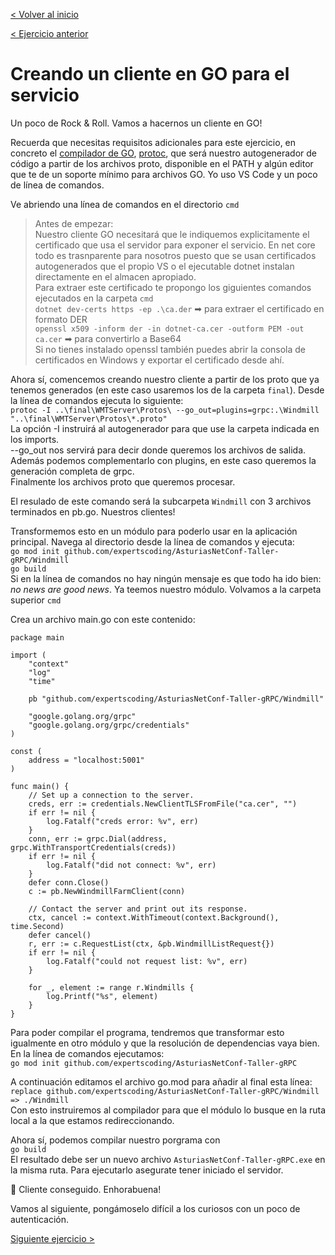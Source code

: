 [< Volver al inicio](../README.md#exercises)

[< Ejercicio anterior](03-creando-cliente-dotnet-grpc.md)

# Creando un cliente en GO para el servicio

Un poco de Rock & Roll. Vamos a hacernos un cliente en GO!

Recuerda que necesitas requisitos adicionales para este ejercicio, en concreto el [compilador de GO](https://golang.org/dl/), [protoc](https://github.com/protocolbuffers/protobuf/releases), que será nuestro autogenerador de código a partir de los archivos proto, disponible en el PATH y algún editor que te de un soporte mínimo para archivos GO. Yo uso VS Code y un poco de línea de comandos.

Ve abriendo una línea de comandos en el directorio `cmd`

>Antes de empezar:  
Nuestro cliente GO necesitará que le indiquemos explicitamente el certificado que usa el servidor para exponer el servicio. En net core todo es trasnparente para nosotros puesto que se usan certificados autogenerados que el propio VS o el ejecutable dotnet instalan directamente en el almacen apropiado.  
Para extraer este certificado te propongo los giguientes comandos ejecutados en la carpeta `cmd`  
`dotnet dev-certs https -ep .\ca.der` ➡ para extraer el certificado en formato DER  
`openssl x509 -inform der -in dotnet-ca.cer -outform PEM -out ca.cer` ➡ para convertirlo a Base64  
Si no tienes instalado openssl también puedes abrir la consola de certificados en Windows y exportar el certificado desde ahí.

Ahora sí, comencemos creando nuestro cliente a partir de los proto que ya tenemos generados (en este caso usaremos los de la carpeta `final`). Desde la línea de comandos ejecuta lo siguiente:  
`protoc -I ..\final\WMTServer\Protos\ --go_out=plugins=grpc:.\Windmill  "..\final\WMTServer\Protos\*.proto"`  
La opción -I instruirá al autogenerador para que use la carpeta indicada en los imports.  
--go_out nos servirá para decir donde queremos los archivos de salida. Además podemos complementarlo con plugins, en este caso queremos la generación completa de grpc.  
Finalmente los archivos proto que queremos procesar.

El resulado de este comando será la subcarpeta `Windmill` con 3 archivos terminados en pb.go. Nuestros clientes!

Transformemos esto en un módulo para poderlo usar en la aplicación principal. Navega al directorio desde la línea de comandos y ejecuta:  
`go mod init github.com/expertscoding/AsturiasNetConf-Taller-gRPC/Windmill`  
`go build`  
Si en la línea de comandos no hay ningún mensaje es que todo ha ido bien: _no news are good news_. Ya teemos nuestro módulo. Volvamos a la carpeta superior `cmd`

Crea un archivo main.go con este contenido:

```golang
package main

import (
	"context"
	"log"
	"time"

	pb "github.com/expertscoding/AsturiasNetConf-Taller-gRPC/Windmill"

	"google.golang.org/grpc"
	"google.golang.org/grpc/credentials"
)

const (
	address = "localhost:5001"
)

func main() {
	// Set up a connection to the server.
	creds, err := credentials.NewClientTLSFromFile("ca.cer", "")
	if err != nil {
		log.Fatalf("creds error: %v", err)
	}
	conn, err := grpc.Dial(address, grpc.WithTransportCredentials(creds))
	if err != nil {
		log.Fatalf("did not connect: %v", err)
	}
	defer conn.Close()
	c := pb.NewWindmillFarmClient(conn)

	// Contact the server and print out its response.
	ctx, cancel := context.WithTimeout(context.Background(), time.Second)
	defer cancel()
	r, err := c.RequestList(ctx, &pb.WindmillListRequest{})
	if err != nil {
		log.Fatalf("could not request list: %v", err)
	}

	for _, element := range r.Windmills {
		log.Printf("%s", element)
	}
}
```

Para poder compilar el programa, tendremos que transformar esto igualmente en otro módulo y que la resolución de dependencias vaya bien. En la línea de comandos ejecutamos:  
`go mod init github.com/expertscoding/AsturiasNetConf-Taller-gRPC`  

A continuación editamos el archivo go.mod para añadir al final esta línea:  
`replace github.com/expertscoding/AsturiasNetConf-Taller-gRPC/Windmill => ./Windmill`  
Con esto instruiremos al compilador para que el módulo lo busque en la ruta local a la que estamos redireccionando.

Ahora sí, podemos compilar nuestro porgrama con  
`go build`  
El resultado debe ser un nuevo archivo `AsturiasNetConf-Taller-gRPC.exe` en la misma ruta. Para ejecutarlo asegurate tener iniciado el servidor.

💪 Cliente conseguido. Enhorabuena!

Vamos al siguiente, pongámoselo difícil a los curiosos con un poco de autenticación.

[Siguiente ejercicio >](05-autenticando-el-servicio.md)
